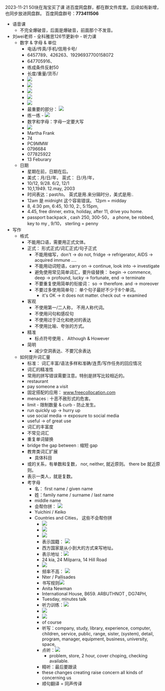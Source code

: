 2023-11-21 50块在淘宝买了课
进百度网盘群，都在群文件库里。后续如有新增，也同步放进网盘群。
百度网盘群号：**773411506**

- 语音课
	- 不完全爆破音，后面是爆破音，前面那个不发音。
- 刘wei老师 -  全科雅思126节更新中 - 听力课
	- 数字 & 字母 & 单位
		- 电话/传真/手机/信用卡号/
		- 6457789、426263、19296937700158072
		- 647705916、
		- 练成条件反射50
		- 长度/重量/货币/
		- ![](note/files/Pasted%20image%2020231121091028.png)
		- ![](note/files/Pasted%20image%2020231121091113.png)
		- ![](note/files/Pasted%20image%2020231121091133.png)
		- ![](note/files/Pasted%20image%2020231121091200.png)
		- ![](note/files/Pasted%20image%2020231121091224.png)
		- 最重要的部分： ![](note/files/Pasted%20image%2020231121091256.png)
		- 练一练 - ![](note/files/Pasted%20image%2020231121091557.png)
		- 数字和字母：字母一定要大写
		- ![](note/files/Pasted%20image%2020231121091741.png)
		- Martha Frank
		- 74
		- PC9MMW
		- 0796684
		- 077825922
		- 13 Feburary
	- 日期
		- 星期在前，日期在后。
		- 美式：月/日/年，  英式： 日/月/年，
		- 10/12,   9/28.   6/2, 12/1 
		- 10,1,1949.   12.may, 2003
		- 时间表达：past/to。 英式是用.来分隔时分，美式是用:.
		- 12am 是 midnight  这个容易错误。  12pm = midday
		- 8, 4:30 pm, 6:45, 10:10, 2:, 5:15pm, 
		- 4.45, free dinner, extra, holiday, after 11, drive you home. 
		- passport backpack , cash 250, 300-50， a phone, be robbed, key to my , 9/10，  sterling = penny
- 写作
	- 格式
		- 不能用口语，需要用正式文体。
		- 正式： 形式正式/词汇正式/句子正式
			- 不能用缩写，don't -> do not, fridge -> refrigerator, AIDS -> acquired immune ....
			- 不能用动词短语，carry on -> continue, look into -> investigate
			- 避免使用常见简单词汇，要升级替换： begin -> commence,  deep -> profound, lucky -> fortunate, end -> terminate
			- 不要重复使用简单的衔接词： so -> therefore.  and -> moreover
			- 不要过多使用简单句： 单个句子最好不少于8个单词。
				- it's OK -> it does not matter. check out -> examined 
		- 客观
			- 不使用第一/二人称， 不用人称代词。
			- 不使用问句和感叹句
			- 不使用过于泛化和绝对的表达
			- 不使用比喻、夸张的方式。
		- 精准
			- 标点符号使用 、 Although & However
		- 简明
			- 减少空洞表达、不要冗余表达
	- 如何提升词汇量
		- 标准： 词汇丰富/语法多样和准确/连贯/写作任务的回应情况
		- 词汇的精准性
		- 常用的拼写错误需要注意。特别是拼写比较相近的。
		- restaurant
		- pay someone a visit
		- 固定搭配的应用： www.freecollocation.com
		- menaces : 十恶不赦形式的危害。
		- limit - 限制数量 & curb - 防止发生。
		- run quickly up -> hurry up
		- use social media -> exposure to social media
		- useful -> of great use
		- 词汇的丰富度
		- 不常见词汇
		- 重复单词替换
		- bridge the gap between : 缩短 gap 
		- 教育类词汇扩展
			- 具体科目
		- 或的关系，有单数和复数， nor, neither, 就近原则。 there be 就近原则。
		- 表示一类人，就是复数。
		- 考字母
			- 名： first name / given name
			- 姓：family name / surname / last name
			- middle name
			- 会帮你拼： ![](note/files/Pasted%20image%2020231126110210.png)
			- Yuichini / Keiko
			- Countries and Cities， 这些不会帮你拼
				- ![](note/files/Pasted%20image%2020231126110414.png)
				- ![](note/files/Pasted%20image%2020231126110424.png)
				- ![](note/files/Pasted%20image%2020231126110451.png)
				- 表示国籍： ![](note/files/Pasted%20image%2020231126110524.png)
				- 西方国家是从小到大的方式来写地址。
				- 表示地址：![](note/files/Pasted%20image%2020231126110739.png)
				- 24 kia, 24 Milparra, 14 Hill Road
				- ![](note/files/Pasted%20image%2020231126111002.png)
				- 频率不高： ![](note/files/Pasted%20image%2020231126111034.png)
				- Nter / Pallisades
				- 书写规则![](note/files/Pasted%20image%2020231126111257.png)
				- Anita Newman
				- International House, B659. ARBUTHNOT , DG74PH,
				- Tuesday, minutes talk
				- 听力训练：![](note/files/Pasted%20image%2020231126112026.png)
				- ![](note/files/Pasted%20image%2020231126112328.png)
				- ![](note/files/Pasted%20image%2020231126112520.png)
				- of course
				- 听写：company, study, library, experience, computer, children, service, public, range, sister, (system), detail, program, manager, equipment, business, university, space, 
				- 点听：![](note/files/Pasted%20image%2020231126112800.png)
					- problem, store, 2 hour, cover choping, checking available.
				- 精听：最后要跟读
				- these changes creating raise concern all kinds of concerning us 
				- 顺句翻译 = 同声传译